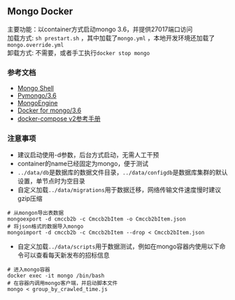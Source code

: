 ## Mongo Docker ##

主要功能：以container方式启动mongo 3.6，并提供27017端口访问  
加载方式: `sh prestart.sh` ，其中加载了`mongo.yml` ，本地开发环境还加载了 `mongo.override.yml`  
卸载方式: 不需要，或者手工执行`docker stop mongo`

### 参考文档 ###
- [Mongo Shell](https://docs.mongodb.com/manual/mongo/)
- [Pymongo/3.6](http://api.mongodb.com/python/current/index.html)
- [MongoEngine](http://docs.mongoengine.org/index.html)
- [Docker for mongo/3.6](https://github.com/docker-library/mongo/tree/a504b49bb5cf896fbf3640b4b8cb0d09a25b53ae/3.6)
- [docker-compose v2参考手册](https://docs.docker.com/compose/compose-file/compose-file-v2/)


### 注意事项 ### 
- 建议启动使用-d参数，后台方式启动，无需人工干预
- container的name已经固定为mongo，便于测试
- `../data/db`是数据库的数据文件目录，`../data/configdb`是数据库集群的默认设置，单节点时为空目录
- 自定义加载`../data/migrations`用于数据迁移，网络传输文件速度慢时建议gzip压缩  
            
```
# 从mongon导出表数据
mongoexport -d cmccb2b -c Cmccb2bItem -o Cmccb2bItem.json
# 将json格式的数据导入mongo
mongoimport -d cmccb2b -c Cmccb2bItem --drop < Cmccb2bItem.json
```
            
- 自定义加载`../data/scripts`用于数据测试，例如在mongo容器内使用以下命令可以查看每天新发布的招标信息

```
# 进入mongo容器
docker exec -it mongo /bin/bash
# 在容器内调用mongo客户端，并启动脚本文件
mongo < group_by_crawled_time.js
```


